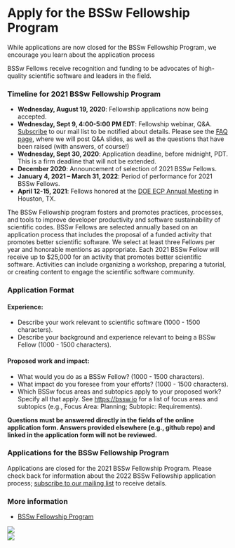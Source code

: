 # Apply for the BSSw Fellowship Program 

While applications are now closed for the BSSw Fellowship Program, we encourage you learn about the application process
<!--Applications for the 2021 BSSw Fellowship Program open August 19, 2020. We encourage you learn about the application process now ... And join the BSSw community by contributing to the BSSw site. -->

<!--BSSw is currently accepting applications for the 2021 BSSw Fellowship Program. -->

BSSw Fellows receive recognition and funding to be advocates of high-quality scientific software and leaders in the field.  
<!--Submissions for the 2021 BSSw Fellowship Program are accepted through the [online application form](https://docs.google.com/forms/d/e/1FAIpQLSePz4n96qwobqzeOMsrpGAgpVx4NvKDEA42qFvD3qIs6a6nAw/viewform?usp=sf_link).-->


### Timeline for 2021 BSSw Fellowship Program

<!-- - **Wednesday, August 19, 2020**: Fellowship application process opens. -->
- **Wednesday, August 19, 2020**: Fellowship applications now being accepted. 
- **Wednesday, Sept 9, 4:00-5:00 PM EDT**: Fellowship webinar, Q&A. [Subscribe](https://bssw.io/pages/receive-our-email-digest) to our mail list to be notified about details. Please see the [FAQ page](https://bssw.io/pages/bssw-fellowship-faq), where we will post Q&A slides, as well as the questions that have been raised (with answers, of course!)
- **Wednesday, Sept 30, 2020**: Application deadline, before midnight, PDT. This is a firm deadline that will not be extended.
- **December 2020**: Announcement of selection of 2021 BSSw Fellows.
- **January 4, 2021 – March 31, 2022**: Period of performance for 2021 BSSw Fellows.
- **April 12-15, 2021**: Fellows honored at the [DOE ECP Annual Meeting](https://www.ecpannualmeeting.com/) in Houston, TX.

The BSSw Fellowship program fosters and promotes practices, processes, and tools to improve developer productivity and software sustainability of scientific codes. BSSw Fellows are selected annually based on an application process that includes the proposal of a funded activity that promotes better scientific software. We select at least three Fellows per year and honorable mentions as appropriate. Each 2021 BSSw Fellow will receive up to $25,000 for an activity that promotes better scientific software. Activities can include organizing a workshop, preparing a tutorial, or creating content to engage the scientific software community. 

### Application Format
#### Experience:

- Describe your work relevant to scientific software (1000 - 1500 characters).
- Describe your background and experience relevant to being a BSSw Fellow (1000 - 1500 characters).

#### Proposed work and impact:

- What would you do as a BSSw Fellow? (1000 - 1500 characters).
- What impact do you foresee from your efforts? (1000 - 1500 characters).
- Which BSSw focus areas and subtopics apply to your proposed work? Specify all that apply. See https://bssw.io for a list of focus areas and subtopics (e.g., Focus Area: Planning; Subtopic: Requirements). 

**Questions must be answered directly in the fields of the online application form.  Answers provided elsewhere (e.g., github repo) and linked in the application form will not be reviewed.**  
       
### Applications for the BSSw Fellowship Program
 
Applications are closed for the 2021 BSSw Fellowship Program.  Please check back for information about the 2022 BSSw Fellowship application process; [subscribe to our mailing list](https://bssw.io/pages/receive-our-email-digest) to receive details.

<!--Applications are now being accepted for the 2021 BSSw Fellowship Program.  Submissions for the 2021 BSSw Fellowship Program are accepted through the [**online application form**](https://docs.google.com/forms/d/e/1FAIpQLSePz4n96qwobqzeOMsrpGAgpVx4NvKDEA42qFvD3qIs6a6nAw/viewform?usp=sf_link).-->

<!--
### Q&A Webinar about the BSSw Fellowship Program

- Wednesday, September 9, 4:00-5:00 pm ET
- Please [subscribe to our mailing list](https://bssw.io/pages/receive-our-email-digest) to receive further details, including telecon information for the Q&A session.
-->

### More information

- [BSSw Fellowship Program](https://bssw.io/fellowship)

<!-- 
### More information, including on-line application
- [BSSw Fellowship Program](https://bssw.io/fellowship)

- [Online Application](https://docs.google.com/forms/d/e/1FAIpQLSePz4n96qwobqzeOMsrpGAgpVx4NvKDEA42qFvD3qIs6a6nAw/viewform?usp=sf_link) (Submissions open!)
- <mark>Application deadline: Wednesday, September 30, 2020</mark>; this is a firm deadline that will not be extended.
-->


<div class='fellow'>
<div class='img_div'>
  <img src='https://github.com/betterscientificsoftware/images/raw/master/use-case-meander.png' class='logo' /> 
</div>  

<div class='img_div'>
  <img src='https://github.com/betterscientificsoftware/images/raw/master/use-case-meander.png' class='logo' /> 
</div>  
</div>

